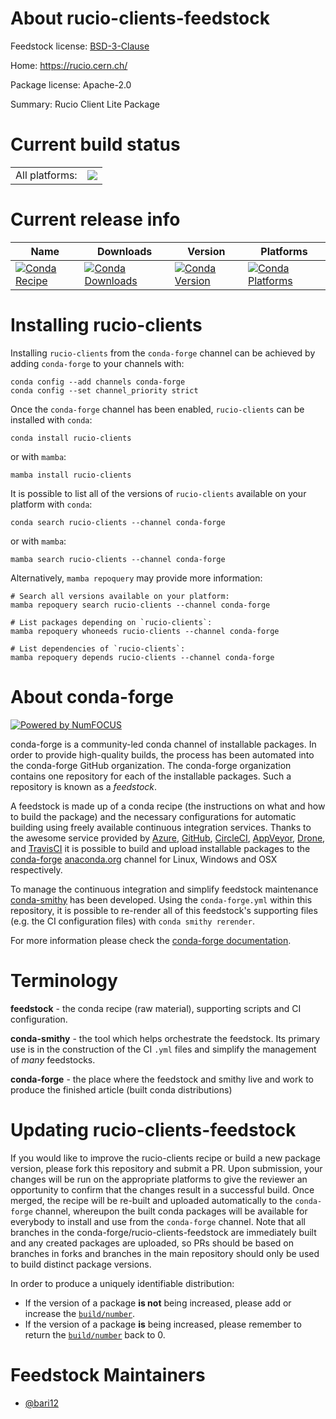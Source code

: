 About rucio-clients-feedstock
=============================

Feedstock license: [BSD-3-Clause](https://github.com/conda-forge/rucio-clients-feedstock/blob/main/LICENSE.txt)

Home: https://rucio.cern.ch/

Package license: Apache-2.0

Summary: Rucio Client Lite Package

Current build status
====================


<table><tr><td>All platforms:</td>
    <td>
      <a href="https://dev.azure.com/conda-forge/feedstock-builds/_build/latest?definitionId=14312&branchName=main">
        <img src="https://dev.azure.com/conda-forge/feedstock-builds/_apis/build/status/rucio-clients-feedstock?branchName=main">
      </a>
    </td>
  </tr>
</table>

Current release info
====================

| Name | Downloads | Version | Platforms |
| --- | --- | --- | --- |
| [![Conda Recipe](https://img.shields.io/badge/recipe-rucio--clients-green.svg)](https://anaconda.org/conda-forge/rucio-clients) | [![Conda Downloads](https://img.shields.io/conda/dn/conda-forge/rucio-clients.svg)](https://anaconda.org/conda-forge/rucio-clients) | [![Conda Version](https://img.shields.io/conda/vn/conda-forge/rucio-clients.svg)](https://anaconda.org/conda-forge/rucio-clients) | [![Conda Platforms](https://img.shields.io/conda/pn/conda-forge/rucio-clients.svg)](https://anaconda.org/conda-forge/rucio-clients) |

Installing rucio-clients
========================

Installing `rucio-clients` from the `conda-forge` channel can be achieved by adding `conda-forge` to your channels with:

```
conda config --add channels conda-forge
conda config --set channel_priority strict
```

Once the `conda-forge` channel has been enabled, `rucio-clients` can be installed with `conda`:

```
conda install rucio-clients
```

or with `mamba`:

```
mamba install rucio-clients
```

It is possible to list all of the versions of `rucio-clients` available on your platform with `conda`:

```
conda search rucio-clients --channel conda-forge
```

or with `mamba`:

```
mamba search rucio-clients --channel conda-forge
```

Alternatively, `mamba repoquery` may provide more information:

```
# Search all versions available on your platform:
mamba repoquery search rucio-clients --channel conda-forge

# List packages depending on `rucio-clients`:
mamba repoquery whoneeds rucio-clients --channel conda-forge

# List dependencies of `rucio-clients`:
mamba repoquery depends rucio-clients --channel conda-forge
```


About conda-forge
=================

[![Powered by
NumFOCUS](https://img.shields.io/badge/powered%20by-NumFOCUS-orange.svg?style=flat&colorA=E1523D&colorB=007D8A)](https://numfocus.org)

conda-forge is a community-led conda channel of installable packages.
In order to provide high-quality builds, the process has been automated into the
conda-forge GitHub organization. The conda-forge organization contains one repository
for each of the installable packages. Such a repository is known as a *feedstock*.

A feedstock is made up of a conda recipe (the instructions on what and how to build
the package) and the necessary configurations for automatic building using freely
available continuous integration services. Thanks to the awesome service provided by
[Azure](https://azure.microsoft.com/en-us/services/devops/), [GitHub](https://github.com/),
[CircleCI](https://circleci.com/), [AppVeyor](https://www.appveyor.com/),
[Drone](https://cloud.drone.io/welcome), and [TravisCI](https://travis-ci.com/)
it is possible to build and upload installable packages to the
[conda-forge](https://anaconda.org/conda-forge) [anaconda.org](https://anaconda.org/)
channel for Linux, Windows and OSX respectively.

To manage the continuous integration and simplify feedstock maintenance
[conda-smithy](https://github.com/conda-forge/conda-smithy) has been developed.
Using the ``conda-forge.yml`` within this repository, it is possible to re-render all of
this feedstock's supporting files (e.g. the CI configuration files) with ``conda smithy rerender``.

For more information please check the [conda-forge documentation](https://conda-forge.org/docs/).

Terminology
===========

**feedstock** - the conda recipe (raw material), supporting scripts and CI configuration.

**conda-smithy** - the tool which helps orchestrate the feedstock.
                   Its primary use is in the construction of the CI ``.yml`` files
                   and simplify the management of *many* feedstocks.

**conda-forge** - the place where the feedstock and smithy live and work to
                  produce the finished article (built conda distributions)


Updating rucio-clients-feedstock
================================

If you would like to improve the rucio-clients recipe or build a new
package version, please fork this repository and submit a PR. Upon submission,
your changes will be run on the appropriate platforms to give the reviewer an
opportunity to confirm that the changes result in a successful build. Once
merged, the recipe will be re-built and uploaded automatically to the
`conda-forge` channel, whereupon the built conda packages will be available for
everybody to install and use from the `conda-forge` channel.
Note that all branches in the conda-forge/rucio-clients-feedstock are
immediately built and any created packages are uploaded, so PRs should be based
on branches in forks and branches in the main repository should only be used to
build distinct package versions.

In order to produce a uniquely identifiable distribution:
 * If the version of a package **is not** being increased, please add or increase
   the [``build/number``](https://docs.conda.io/projects/conda-build/en/latest/resources/define-metadata.html#build-number-and-string).
 * If the version of a package **is** being increased, please remember to return
   the [``build/number``](https://docs.conda.io/projects/conda-build/en/latest/resources/define-metadata.html#build-number-and-string)
   back to 0.

Feedstock Maintainers
=====================

* [@bari12](https://github.com/bari12/)


<!-- dummy commit to enable rerendering -->


